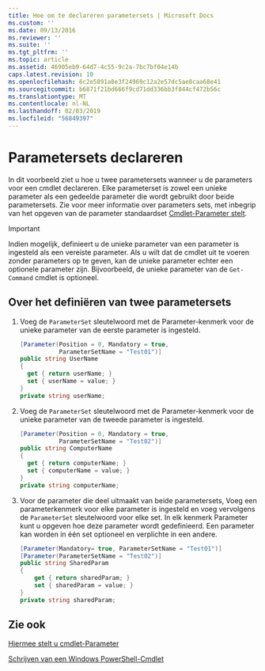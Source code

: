 ```yaml
---
title: Hoe om te declareren parametersets | Microsoft Docs
ms.custom: ''
ms.date: 09/13/2016
ms.reviewer: ''
ms.suite: ''
ms.tgt_pltfrm: ''
ms.topic: article
ms.assetid: 46905eb9-64d7-4c55-9c2a-7bc7bf04e14b
caps.latest.revision: 10
ms.openlocfilehash: 6c2e5891a8e3f24969c12a2e57dc5ae8caa68e41
ms.sourcegitcommit: b6871f21bd666f9cd71dd336bb3f844cf472b56c
ms.translationtype: MT
ms.contentlocale: nl-NL
ms.lasthandoff: 02/03/2019
ms.locfileid: "56849397"
---
```

# <a name="how-to-declare-parameter-sets"></a>Parametersets declareren

In dit voorbeeld ziet u hoe u twee parametersets wanneer u de parameters voor een cmdlet declareren. Elke parameterset is zowel een unieke parameter als een gedeelde parameter die wordt gebruikt door beide parametersets. Zie voor meer informatie over parameters sets, met inbegrip van het opgeven van de parameter standaardset [Cmdlet-Parameter stelt](./cmdlet-parameter-sets.md).

> [!IMPORTANT]
> Indien mogelijk, definieert u de unieke parameter van een parameter is ingesteld als een vereiste parameter. Als u wilt dat de cmdlet uit te voeren zonder parameters op te geven, kan de unieke parameter echter een optionele parameter zijn. Bijvoorbeeld, de unieke parameter van de `Get-Command` cmdlet is optioneel.

## <a name="how-to-define-two-parameter-sets"></a>Over het definiëren van twee parametersets

1. Voeg de `ParameterSet` sleutelwoord met de Parameter-kenmerk voor de unieke parameter van de eerste parameter is ingesteld.

   ```csharp
   [Parameter(Position = 0, Mandatory = true,
              ParameterSetName = "Test01")]
   public string UserName
   {
     get { return userName; }
     set { userName = value; }
   }
   private string userName;
   ```

2. Voeg de `ParameterSet` sleutelwoord met de Parameter-kenmerk voor de unieke parameter van de tweede parameter is ingesteld.

   ```csharp
   [Parameter(Position = 0, Mandatory = true,
              ParameterSetName = "Test02")]
   public string ComputerName
   {
     get { return computerName; }
     set { computerName = value; }
   }
   private string computerName;
   ```

3. Voor de parameter die deel uitmaakt van beide parametersets, Voeg een parameterkenmerk voor elke parameter is ingesteld en voeg vervolgens de `ParameterSet` sleutelwoord voor elke set. In elk kenmerk Parameter kunt u opgeven hoe deze parameter wordt gedefinieerd. Een parameter kan worden in één set optioneel en verplichte in een andere.

   ```csharp
   [Parameter(Mandatory= true, ParameterSetName = "Test01")]
   [Parameter(ParameterSetName = "Test02")]
   public string SharedParam
   {
       get { return sharedParam; }
       set { sharedParam = value; }
   }
   private string sharedParam;
   ```

## <a name="see-also"></a>Zie ook

[Hiermee stelt u cmdlet-Parameter](./cmdlet-parameter-sets.md)

[Schrijven van een Windows PowerShell-Cmdlet](./writing-a-windows-powershell-cmdlet.md)
